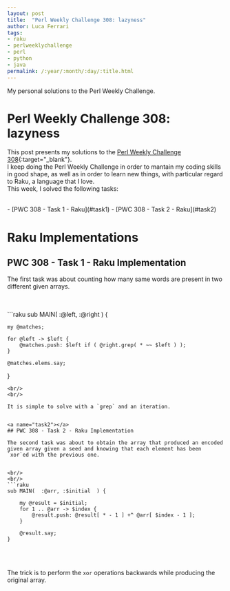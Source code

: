 ```yaml
---
layout: post
title:  "Perl Weekly Challenge 308: lazyness"
author: Luca Ferrari
tags:
- raku
- perlweeklychallenge
- perl
- python
- java
permalink: /:year/:month/:day/:title.html
---
```

My personal solutions to the Perl Weekly Challenge.

# Perl Weekly Challenge 308: lazyness

This post presents my solutions to the [Perl Weekly Challenge 308](https://perlweeklychallenge.org/blog/perl-weekly-challenge-308/){:target="_blank"}.
<br/>
I keep doing the Perl Weekly Challenge in order to mantain my coding skills in good shape, as well as in order to learn new things, with particular regard to Raku, a language that I love.
<br/>
This week, I solved the following tasks:

<br/>
- [PWC 308 - Task 1 - Raku](#task1)
- [PWC 308 - Task 2 - Raku](#task2)



# Raku Implementations

<a name="task1"></a>
## PWC 308 - Task 1 - Raku Implementation


The first task was about counting how many same words are present in two different given arrays.


<br/>
<br/>
```raku
sub MAIN(  :@left,  :@right ) {

    my @matches;

    for @left -> $left {
		@matches.push: $left if ( @right.grep( * ~~ $left ) );
    }

    @matches.elems.say;
}

```
<br/>
<br/>

It is simple to solve with a `grep` and an iteration.


<a name="task2"></a>
## PWC 308 - Task 2 - Raku Implementation

The second task was about to obtain the array that produced an encoded given array given a seed and knowing that each element has been `xor`ed with the previous one.


<br/>
<br/>
```raku
sub MAIN(  :@arr, :$initial  ) {

    my @result = $initial;
    for 1 .. @arr -> $index {
		@result.push: @result[ * - 1 ] +^ @arr[ $index - 1 ];
    }

    @result.say;
}

```
<br/>
<br/>

The trick is to perform the `xor` operations backwards while producing the original array.
